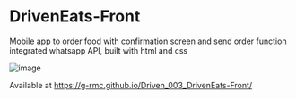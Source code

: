# DrivenEats-Front

Mobile app to order food with confirmation screen and send order function integrated whatsapp API, built with html and css

![image](https://user-images.githubusercontent.com/106705356/201457163-bb7e1bf4-4b02-459c-be8c-d0576f3b054b.png)

Available at https://g-rmc.github.io/Driven_003_DrivenEats-Front/
